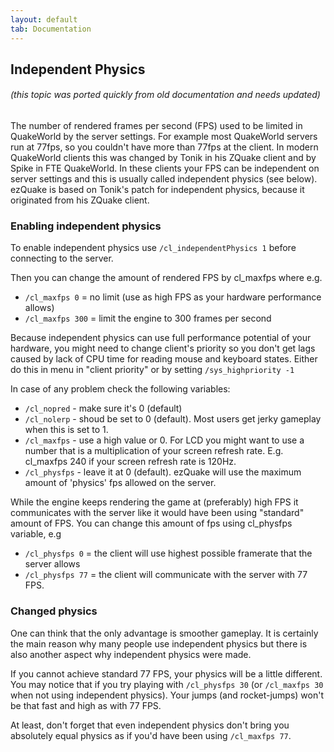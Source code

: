 ```yaml
---
layout: default
tab: Documentation
---
```


## Independent Physics

###### (this topic was ported quickly from old documentation and needs updated)

The number of rendered frames per second (FPS) used to be limited in QuakeWorld by the server settings.
For example most QuakeWorld servers run at 77fps, so you couldn't have more than 77fps at the client.
In modern QuakeWorld clients this was changed by Tonik in his ZQuake client and by Spike in FTE QuakeWorld. In these clients your FPS can be independent on server settings and this is usually called independent physics (see below).
ezQuake is based on Tonik's patch for independent physics, because it originated from his ZQuake client.

### Enabling independent physics

To enable independent physics use `/cl_independentPhysics 1` before connecting to the server.

Then you can change the amount of rendered FPS by cl_maxfps where e.g.
- `/cl_maxfps 0` = no limit (use as high FPS as your hardware performance allows)
- `/cl_maxfps 300` = limit the engine to 300 frames per second

Because independent physics can use full performance potential of your hardware, you might need to change client's priority so you don't get lags caused by lack of CPU time for reading mouse and keyboard states. Either do this in menu in "client priority" or by setting `/sys_highpriority -1`

In case of any problem check the following variables:

- `/cl_nopred` - make sure it's 0 (default)
- `/cl_nolerp` - shoud be set to 0 (default). Most users get jerky gameplay when this is set to 1.
- `/cl_maxfps` - use a high value or 0. For LCD you might want to use a number that is a multiplication of your screen refresh rate. E.g. cl_maxfps 240 if your screen refresh rate is 120Hz.
- `/cl_physfps` - leave it at 0 (default). ezQuake will use the maximum amount of 'physics' fps allowed on the server.

While the engine keeps rendering the game at (preferably) high FPS it communicates with the server like it would have been using "standard" amount of FPS. You can change this amount of fps using cl_physfps variable, e.g
- `/cl_physfps 0` = the client will use highest possible framerate that the server allows
- `/cl_physfps 77` = the client will communicate with the server with 77 FPS.

### Changed physics

One can think that the only advantage is smoother gameplay. It is certainly the main reason why many people use independent physics but there is also another aspect why independent physics were made.

If you cannot achieve standard 77 FPS, your physics will be a little different. You may notice that if you try playing with `/cl_physfps 30` (or `/cl_maxfps 30` when not using independent physics). Your jumps (and rocket-jumps) won't be that fast and high as with 77 FPS.

At least, don't forget that even independent physics don't bring you absolutely equal physics as if you'd have been using `/cl_maxfps 77`.

